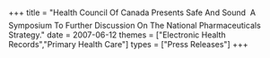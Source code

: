+++
title = "Health Council Of Canada Presents Safe And Sound  A Symposium To Further Discussion On The National Pharmaceuticals Strategy."
date = 2007-06-12
themes = ["Electronic Health Records","Primary Health Care"]
types = ["Press Releases"]
+++
